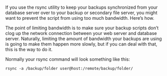 If you use the rsync utility to keep your backups synchronized from your database server over to your backup or secondary file server, you might want to prevent the script from using too much bandwidth. Here’s how.

The point of limiting bandwidth is to make sure your backup scripts don’t clog up the network connection between your web server and database server. Naturally, limiting the amount of bandwidth your backups are using is going to make them happen more slowly, but if you can deal with that, this is the way to do it.

Normally your rsync command will look something like this:
```
rsync -a /backup/folder user@host:/remote/backup/folder/
```
